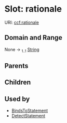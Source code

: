 
# Slot: rationale



URI: [ccf:rationale](http://purl.org/ccf/rationale)


## Domain and Range

None &#8594;  <sub>1..1</sub> [String](types/String.md)

## Parents


## Children


## Used by

 * [BindsToStatement](BindsToStatement.md)
 * [DetectStatement](DetectStatement.md)
